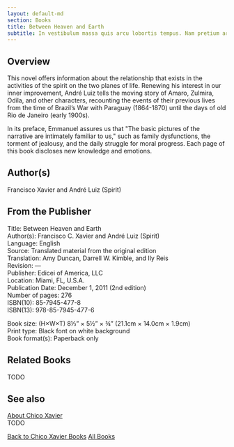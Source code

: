 ```yaml
---
layout: default-md
section: Books
title: Between Heaven and Earth
subtitle: In vestibulum massa quis arcu lobortis tempus. Nam pretium arcu in odio vulputate luctus.
---
```


## Overview
This novel offers information about the relationship that exists in the activities of the spirit on the two planes of life. Renewing his interest in our inner improvement, André Luiz tells the moving story of Amaro, Zulmira, Odila, and other characters, recounting the events of their previous lives from the time of Brazil’s War with Paraguay (1864-1870) until the days of old Rio de Janeiro (early 1900s).

In its preface, Emmanuel assures us that "The basic pictures of the narrative are intimately familiar to us," such as family dysfunctions, the torment of jealousy, and the daily struggle for moral progress. Each page of this book discloses new knowledge and emotions.

## Author(s)
Francisco Xavier and André Luiz (Spirit)

## From the Publisher
Title: 	Between Heaven and Earth  
Author(s): 	Francisco C. Xavier and André Luiz (Spirit)  
Language: 	English  
Source: 	Translated material from the original edition  
Translation: 	Amy Duncan, Darrell W. Kimble, and Ily Reis  
Revision: 	—  
Publisher: 	Edicei of America, LLC  
Location: 	Miami, FL, U.S.A.  
Publication Date: 	December 1, 2011 (2nd edition)  
Number of pages: 	276  
ISBN(10): 	85-7945-477-8  
ISBN(13): 	978-85-7945-477-6  
  
Book size: (H×W×T) 	8⅓” × 5½” × ¾” (21.1cm × 14.0cm × 1.9cm)  
Print type: 	Black font on white background  
Book format(s): 	Paperback only  

## Related Books
TODO

## See also
[About Chico Xavier](/profile/chico-xavier)  
TODO


<a href="/books/chico-xavier" class="button">Back to Chico Xavier Books</a>
<a href="/books" class="button">All Books</a>

